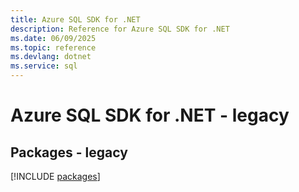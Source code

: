 ```yaml
---
title: Azure SQL SDK for .NET
description: Reference for Azure SQL SDK for .NET
ms.date: 06/09/2025
ms.topic: reference
ms.devlang: dotnet
ms.service: sql
---
```

# Azure SQL SDK for .NET - legacy
## Packages - legacy
[!INCLUDE [packages](sql-index.md)]
